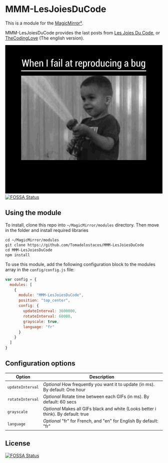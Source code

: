 # MMM-LesJoiesDuCode

This is a module for the [MagicMirror²](https://github.com/MichMich/MagicMirror/).

MMM-LesJoiesDuCode provides the last posts from [Les Joies Du Code](https://lesjoiesducode.fr), or [TheCodingLove](https://thecodinglove.com) (The english version).


![Demo](https://github.com/Tomadelostacos/MMM-LesJoiesDuCode/blob/master/images/demo.gif)
[![FOSSA Status](https://app.fossa.io/api/projects/git%2Bgithub.com%2FTomadelostacos%2FMMM-LesJoiesDuCode.svg?type=shield)](https://app.fossa.io/projects/git%2Bgithub.com%2FTomadelostacos%2FMMM-LesJoiesDuCode?ref=badge_shield)

## Using the module

To install, clone this repo into `~/MagicMirror/modules` directory. Then move in the folder and install required libraries
```
cd ~/MagicMirror/modules
git clone https://github.com/Tomadelostacos/MMM-LesJoiesDuCode
cd MMM-LesJoiesDuCode
npm install
```

To use this module, add the following configuration block to the modules array in the `config/config.js` file:
```js
var config = {
  modules: [
    {
      module: "MMM-LesJoiesDuCode",
      position: "top_center",
      config: {
        updateInterval: 3600000,
        rotateInterval: 60000,
        grayscale: true,
        language: "fr"
      }
    }
  ]
}
```

## Configuration options


| Option           | Description
|----------------- |-----------
| `updateInterval` | *Optional* How frequently you want it to update (in ms). By default: One hour
| `rotateInterval` | *Optional* Rotate time between each GIFs (in ms). By default: 60 secs
| `grayscale`      | *Optional* Makes all GIFs black and white (Looks better i think). By default: true
| `language`       | *Optional* "fr" for French, and "en" for English By default: "fr"



## License
[![FOSSA Status](https://app.fossa.io/api/projects/git%2Bgithub.com%2FTomadelostacos%2FMMM-LesJoiesDuCode.svg?type=large)](https://app.fossa.io/projects/git%2Bgithub.com%2FTomadelostacos%2FMMM-LesJoiesDuCode?ref=badge_large)
